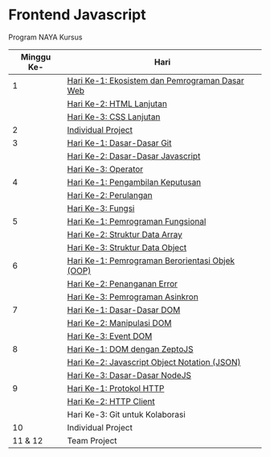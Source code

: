 # Frontend Javascript
Program NAYA Kursus

Minggu Ke- | Hari
-|-
1 | [Hari Ke-1: Ekosistem dan Pemrograman Dasar Web](./01.md#hari-ke-1-ekosistem-dan-pemrograman-dasar-web)
| | [Hari Ke-2: HTML Lanjutan](./01.md#hari-ke-2-html-lanjutan)
| | [Hari Ke-3: CSS Lanjutan](./01.md#hari-ke-3-css-lanjutan)
2 | [Individual Project](./02.md#minggu-ke-2)
3 | [Hari Ke-1: Dasar-Dasar Git](./03.md#hari-ke-1-dasar-dasar-git)
| | [Hari Ke-2: Dasar-Dasar Javascript](./03.md#hari-ke-2-dasar-dasar-javascript)
| | [Hari Ke-3: Operator](./03.md#hari-ke-3-operator)
4 | [Hari Ke-1: Pengambilan Keputusan](./04.md#hari-ke-1-pengambilan-keputusan)
| | [Hari Ke-2: Perulangan](./04.md#hari-ke-2-perulangan)
| | [Hari Ke-3: Fungsi](./04.md#hari-ke-3-fungsi)
5 | [Hari Ke-1: Pemrograman Fungsional](./05.md#hari-ke-1-pemrograman-fungsional)
| | [Hari Ke-2: Struktur Data Array](./05.md#hari-ke-2-struktur-data-array)
| | [Hari Ke-3: Struktur Data Object](./05.md#hari-ke-3-struktur-data-object)
6 | [Hari Ke-1: Pemrograman Berorientasi Objek (OOP)](./06.md#hari-ke-1-pemrograman-berorientasi-objek-oop)
| | [Hari Ke-2: Penanganan Error](./06.md#hari-ke-2-penanganan-error)
| | [Hari Ke-3: Pemrograman Asinkron](./06.md#hari-ke-3-pemrograman-asinkron)
7 | [Hari Ke-1: Dasar-Dasar DOM](./07.md#hari-ke-1-dasar-dasar-dom)
| | [Hari Ke-2: Manipulasi DOM](./07.md#hari-ke-2-manipulasi-dom)
| | [Hari Ke-3: Event DOM](./07.md#hari-ke-3-event-dom)
8 | [Hari Ke-1: DOM dengan ZeptoJS](./08.md#hari-ke-1-dom-dengan-zeptojs)
| | [Hari Ke-2: Javascript Object Notation (JSON)](./08.md#hari-ke-2-javascript-object-notation-json)
| | [Hari Ke-3: Dasar-Dasar NodeJS](./08.md#hari-ke-3-dasar-dasar-nodejs)
9 | [Hari Ke-1: Protokol HTTP](./09.md#hari-ke-1-protokol-http)
| | [Hari Ke-2: HTTP Client](./09.md#hari-ke-2-http-client)
| | Hari Ke-3: Git untuk Kolaborasi
10 | Individual Project
11 & 12 | Team Project
